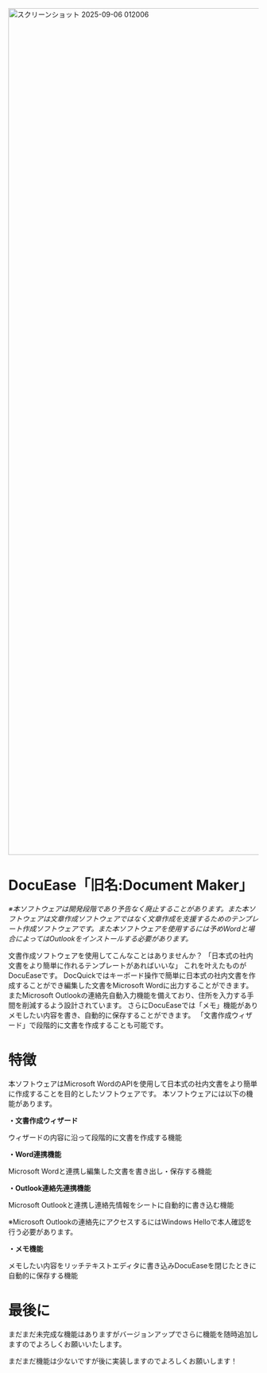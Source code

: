 <img width="2880" height="1704" alt="スクリーンショット 2025-09-06 012006" src="https://github.com/user-attachments/assets/11345062-4ba1-435e-bdb0-ed32016d5b5d" />

# DocuEase「旧名:Document Maker」

_※本ソフトウェアは開発段階であり予告なく廃止することがあります。また本ソフトウェアは文章作成ソフトウェアではなく文章作成を支援するためのテンプレート作成ソフトウェアです。また本ソフトウェアを使用するには予めWordと場合によってはOutlookをインストールする必要があります。_


文書作成ソフトウェアを使用してこんなことはありませんか？
「日本式の社内文書をより簡単に作れるテンプレートがあればいいな」
これを叶えたものがDocuEaseです。
DocQuickではキーボード操作で簡単に日本式の社内文書を作成することができ編集した文書をMicrosoft Wordに出力することができます。
またMicrosoft Outlookの連絡先自動入力機能を備えており、住所を入力する手間を削減するよう設計されています。
さらにDocuEaseでは「メモ」機能がありメモしたい内容を書き、自動的に保存することができます。
「文書作成ウィザード」で段階的に文書を作成することも可能です。

# 特徴
本ソフトウェアはMicrosoft WordのAPIを使用して日本式の社内文書をより簡単に作成することを目的としたソフトウェアです。
本ソフトウェアには以下の機能があります。

**・文書作成ウィザード**

ウィザードの内容に沿って段階的に文書を作成する機能

**・Word連携機能**

Microsoft Wordと連携し編集した文書を書き出し・保存する機能

**・Outlook連絡先連携機能**

Microsoft Outlookと連携し連絡先情報をシートに自動的に書き込む機能

※Microsoft Outlookの連絡先にアクセスするにはWindows Helloで本人確認を行う必要があります。

**・メモ機能**

メモしたい内容をリッチテキストエディタに書き込みDocuEaseを閉じたときに自動的に保存する機能

# 最後に

まだまだ未完成な機能はありますがバージョンアップでさらに機能を随時追加しますのでよろしくお願いいたします。

まだまだ機能は少ないですが後に実装しますのでよろしくお願いします！
